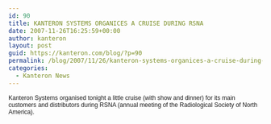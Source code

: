 ```yaml
---
id: 90
title: KANTERON SYSTEMS ORGANICES A CRUISE DURING RSNA
date: 2007-11-26T16:25:59+00:00
author: kanteron
layout: post
guid: https://kanteron.com/blog/?p=90
permalink: /blog/2007/11/26/kanteron-systems-organices-a-cruise-during-rsna/
categories:
  - Kanteron News
---
```

<p style="font: normal normal normal 12px/normal Helvetica;margin: 0px">
  Kanteron Systems organised tonight a little cruise (with show and dinner) for its main customers and distributors during RSNA (annual meeting of the Radiological Society of North America).
</p>

<p style="font: normal normal normal 12px/normal Helvetica;margin: 0px">
  &nbsp;
</p>